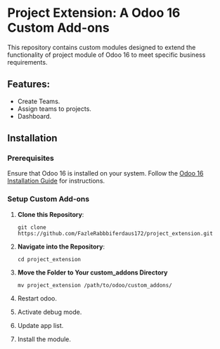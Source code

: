 # Project Extension: A Odoo 16 Custom Add-ons

This repository contains custom modules designed to extend the functionality of project module of Odoo 16 to meet specific business requirements.

## Features:
- Create Teams.
- Assign teams to projects.
- Dashboard.

## Installation

### Prerequisites

Ensure that Odoo 16 is installed on your system. Follow the [Odoo 16 Installation Guide](https://www.odoo.com/documentation/16.0/administration/on_premise/source.html) for instructions.

### Setup Custom Add-ons

1. **Clone this Repository**:

   ```
   git clone https://github.com/FazleRabbbiferdaus172/project_extension.git
   
   ```
2. **Navigate into the Repository**:
    ```
   cd project_extension
   ```
3. **Move the Folder to Your custom_addons Directory**
    ```
   mv project_extension /path/to/odoo/custom_addons/
   ```
4. Restart odoo.
5. Activate debug mode.
6. Update app list.
7. Install the module.